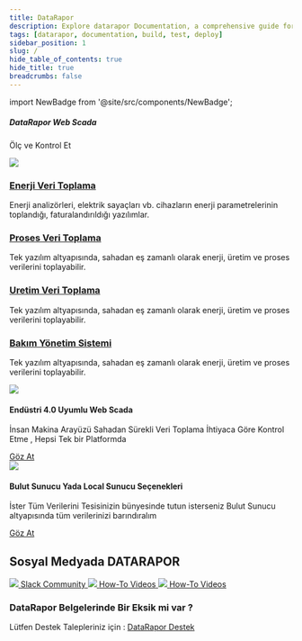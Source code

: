 ```yaml
---
title: DataRapor
description: Explore datarapor Documentation, a comprehensive guide for building, testing, and deploying your mobile applications.
tags: [datarapor, documentation, build, test, deploy]
sidebar_position: 1
slug: /
hide_table_of_contents: true
hide_title: true
breadcrumbs: false
---
```


import NewBadge from '@site/src/components/NewBadge';

<div class="intro-visual">

<div class="intro-text"><h5 class="intro-visual-header">
DataRapor Web Scada 
</h5>
<p>Ölç ve Kontrol Et</p>
</div>
<div className="intro-image"><img src="https://cdn.appcircle.io/docs/assets/docs-intro-header.png" /></div>
</div>

<section class="intro-cards">
      <div class="intro-card">
            <h3><a href="/build/platform-build-guides">Enerji Veri Toplama</a></h3>
            <p>  Enerji analizörleri, elektrik sayaçları vb. cihazların enerji parametrelerinin toplandığı, faturalandırıldığı yazılımlar.</p>
      </div>
      <div class="intro-card">
            <h3><a href="/build/manage-the-connections/adding-a-build-profile">Proses Veri Toplama</a></h3>
            <p>Tek yazılım altyapısında, sahadan eş zamanlı olarak enerji, üretim ve proses verilerini toplayabilir.</p>
      </div>
      <div class="intro-card">
            <h3><a href="/publish-module">Uretim Veri Toplama</a></h3>
            <p>Tek yazılım altyapısında, sahadan eş zamanlı olarak enerji, üretim ve proses verilerini toplayabilir.</p>
      </div>
      <div class="intro-card">
            <h3><a href="/continuous-testing">Bakım Yönetim Sistemi</a></h3>
            <p>Tek yazılım altyapısında, sahadan eş zamanlı olarak enerji, üretim ve proses verilerini toplayabilir.</p>
      </div>
</section>

<section class="feature-cards">
      <div class="enterprise-app-store">
            <div className="feature-card-image"><img src="https://cdn.appcircle.io/docs/assets/feature-card-eas.png" /></div>
            <div className="feature-card-info">
                  <NewBadge />
                  <h4>Endüstri 4.0 Uyumlu Web Scada </h4>
                  <p>İnsan Makina Arayüzü Sahadan Sürekli Veri Toplama İhtiyaca Göre Kontrol Etme , Hepsi Tek bir Platformda</p>
                  <a href="/enterprise-appstore/enterprise-app-store-setup/add-ent-profile" className="feature-card-learn-more eas">
                        Göz At
                  </a>
            </div>
      </div>
      <div class="self-hosted-runners">
            <div className="feature-card-image"><img src="https://cdn.appcircle.io/docs/assets/feature-card-self-hosted-runners.png" /></div>
            <div className="feature-card-info">
                  <NewBadge />
                  <h4>Bulut Sunucu Yada Local Sunucu Seçenekleri</h4>
                  <p>İster Tüm Verilerini Tesisinizin bünyesinde tutun isterseniz Bulut Sunucu altyapısında tüm verilerinizi barındıralım</p>
                  <a href="/self-hosted-datarapor" className="feature-card-learn-more runner">
                        Göz At
                  </a>
            </div>
      </div>
</section>

## Sosyal Medyada DATARAPOR

<section class="community">
<a class="slack" href="https://slack.datarapor.io">
<img src="https://cdn.appcircle.io/docs/assets/slack-logo.png" />
<span>Slack Community</span>
</a>
<a class="videos" href="https://www.youtube.com/c/datarapor">
<img src="https://cdn.appcircle.io/docs/assets/youtube-logo.png" />
<span>How-To Videos</span>
</a>

<a class="videos" href="https://www.youtube.com/c/datarapor">
<img src="https://cdn.appcircle.io/docs/assets/youtube-logo.png" />
<span>How-To Videos</span>
</a> 
</section>

### DataRapor Belgelerinde Bir Eksik mi var ?

Lütfen Destek Talepleriniz için : [DataRapor Destek](https://datarapor.com/)
